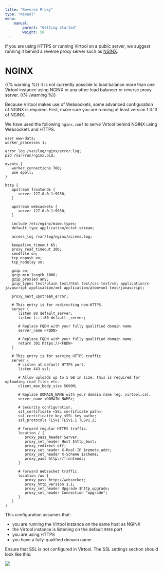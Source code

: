 ```yaml
---
title: "Reverse Proxy"
type: "manual"
menu:
    manual:
        parent: "Getting Started"
        weight: 50
---
```


If you are using HTTPS or running Virtool on a public server, we suggest running it behind a reverse proxy server such as [NGINX](https://www.nginx.com/).


# NGINX

{{% warning %}}
  It is not currently possible to load balance more than one Virtool instance using NGINX or any other load balancer or reverse proxy server.
{{% /warning %}}

Because Virtool makes use of Websockets, some advanced configuration of NGINX is required. First, make sure you are running at least version 1.3.13 of NGINX.

We have used the following `nginx.conf` to serve Virtool behind NGINX using Websockets and HTTPS.

```term
user www-data;
worker_processes 1;

error_log /var/log/nginx/error.log;
pid /var/run/nginx.pid;

events {
   worker_connections 768;
   use epoll;
}

http {
   upstream frontends {
      server 127.0.0.1:9950;
   }

   upstream websockets {
      server 127.0.0.1:9950;
   }

   include /etc/nginx/mime.types;
   default_type application/octet-stream;

   access_log /var/log/nginx/access.log;

   keepalive_timeout 65;
   proxy_read_timeout 200;
   sendfile on;
   tcp_nopush on;
   tcp_nodelay on;

   gzip on;
   gzip_min_length 1000;
   gzip_proxied any;
   gzip_types text/plain text/html text/css text/xml application/x-javascript application/xml application/atom+xml text/javascript;

   proxy_next_upstream_error;

   # This entry is for redirecting non-HTTPS.
   server {
      listen 80 default_server;
      listen [::]:80 default-_server;

      # Replace FQDN with your fully qualified domain name
      server_name <FQDN>

      # Replace FQDN with your fully qualified domain name.
      return 301 https://<FQDN>
   }

   # This entry is for serving HTTPS traffic. 
   server {
      # Listen at default HTTPS port.
      listen 443 ssl;

      # Allow uploads up to 5 GB in size. This is required for uploading read files etc.
      client_max_body_size 5000M;

      # Replace DOMAIN_NAME with your domain name (eg. virtool.ca).
      server_name <DOMAIN NAME>;

      # Security configuration.
      ssl_certificate <SSL certificate path>;
      ssl_certificatte_key <SSL key path>;
      ssl_protocols TLSv1 TLSv1.1 TLSv1.2;

      # Forward regular HTTPS traffic.
      location / {
         proxy_pass_header Server;
         proxy_set_header Host $http_host;
         proxy_redirect off;
         proxy_set_header X-Real-IP $remote_addr;
         proxy_set_header X-Scheme $scheme;
         proxy_pass http://frontends;
      }     

      # Forward Websocket traffic.
      location /ws {
         proxy_pass http://websocket;
         proxy_http_version 1.1;
         proxy_set_header Upgrade $http_upgrade;
         proxy_set_header Connection "upgrade";
      }                 
   }
}
```

This configuration assumes that:

* you are running the Virtool instance on the same host as NGINX
* the Virtool instance is listening on the default `9950` port
* you are using HTTPS
* you have a fully-qualified domain name

Ensure that SSL is not configured in Virtool. The SSL settings section should look like this:

![](/assets/ssl_settings.png)